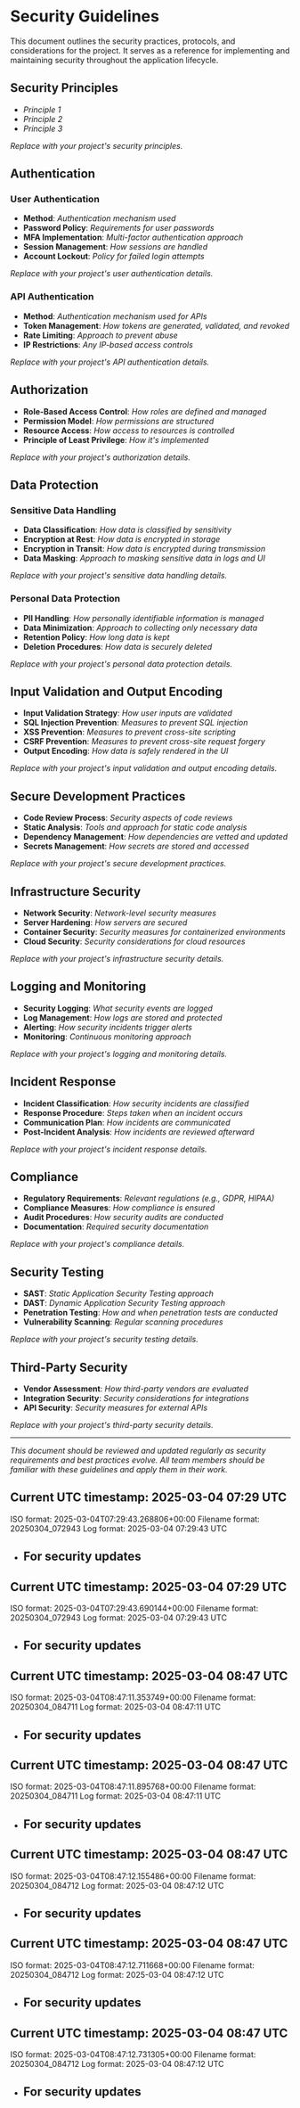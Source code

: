# Security Guidelines

This document outlines the security practices, protocols, and considerations for the project. It serves as a reference for implementing and maintaining security throughout the application lifecycle.

## Security Principles

- *Principle 1*
- *Principle 2*
- *Principle 3*

*Replace with your project's security principles.*

## Authentication

### User Authentication

- **Method**: *Authentication mechanism used*
- **Password Policy**: *Requirements for user passwords*
- **MFA Implementation**: *Multi-factor authentication approach*
- **Session Management**: *How sessions are handled*
- **Account Lockout**: *Policy for failed login attempts*

*Replace with your project's user authentication details.*

### API Authentication

- **Method**: *Authentication mechanism used for APIs*
- **Token Management**: *How tokens are generated, validated, and revoked*
- **Rate Limiting**: *Approach to prevent abuse*
- **IP Restrictions**: *Any IP-based access controls*

*Replace with your project's API authentication details.*

## Authorization

- **Role-Based Access Control**: *How roles are defined and managed*
- **Permission Model**: *How permissions are structured*
- **Resource Access**: *How access to resources is controlled*
- **Principle of Least Privilege**: *How it's implemented*

*Replace with your project's authorization details.*

## Data Protection

### Sensitive Data Handling

- **Data Classification**: *How data is classified by sensitivity*
- **Encryption at Rest**: *How data is encrypted in storage*
- **Encryption in Transit**: *How data is encrypted during transmission*
- **Data Masking**: *Approach to masking sensitive data in logs and UI*

*Replace with your project's sensitive data handling details.*

### Personal Data Protection

- **PII Handling**: *How personally identifiable information is managed*
- **Data Minimization**: *Approach to collecting only necessary data*
- **Retention Policy**: *How long data is kept*
- **Deletion Procedures**: *How data is securely deleted*

*Replace with your project's personal data protection details.*

## Input Validation and Output Encoding

- **Input Validation Strategy**: *How user inputs are validated*
- **SQL Injection Prevention**: *Measures to prevent SQL injection*
- **XSS Prevention**: *Measures to prevent cross-site scripting*
- **CSRF Prevention**: *Measures to prevent cross-site request forgery*
- **Output Encoding**: *How data is safely rendered in the UI*

*Replace with your project's input validation and output encoding details.*

## Secure Development Practices

- **Code Review Process**: *Security aspects of code reviews*
- **Static Analysis**: *Tools and approach for static code analysis*
- **Dependency Management**: *How dependencies are vetted and updated*
- **Secrets Management**: *How secrets are stored and accessed*

*Replace with your project's secure development practices.*

## Infrastructure Security

- **Network Security**: *Network-level security measures*
- **Server Hardening**: *How servers are secured*
- **Container Security**: *Security measures for containerized environments*
- **Cloud Security**: *Security considerations for cloud resources*

*Replace with your project's infrastructure security details.*

## Logging and Monitoring

- **Security Logging**: *What security events are logged*
- **Log Management**: *How logs are stored and protected*
- **Alerting**: *How security incidents trigger alerts*
- **Monitoring**: *Continuous monitoring approach*

*Replace with your project's logging and monitoring details.*

## Incident Response

- **Incident Classification**: *How security incidents are classified*
- **Response Procedure**: *Steps taken when an incident occurs*
- **Communication Plan**: *How incidents are communicated*
- **Post-Incident Analysis**: *How incidents are reviewed afterward*

*Replace with your project's incident response details.*

## Compliance

- **Regulatory Requirements**: *Relevant regulations (e.g., GDPR, HIPAA)*
- **Compliance Measures**: *How compliance is ensured*
- **Audit Procedures**: *How security audits are conducted*
- **Documentation**: *Required security documentation*

*Replace with your project's compliance details.*

## Security Testing

- **SAST**: *Static Application Security Testing approach*
- **DAST**: *Dynamic Application Security Testing approach*
- **Penetration Testing**: *How and when penetration tests are conducted*
- **Vulnerability Scanning**: *Regular scanning procedures*

*Replace with your project's security testing details.*

## Third-Party Security

- **Vendor Assessment**: *How third-party vendors are evaluated*
- **Integration Security**: *Security considerations for integrations*
- **API Security**: *Security measures for external APIs*

*Replace with your project's third-party security details.*

---

*This document should be reviewed and updated regularly as security requirements and best practices evolve. All team members should be familiar with these guidelines and apply them in their work.* 

## Current UTC timestamp: 2025-03-04 07:29 UTC
ISO format: 2025-03-04T07:29:43.268806+00:00
Filename format: 20250304_072943
Log format: 2025-03-04 07:29:43 UTC

- For security updates
   -


## Current UTC timestamp: 2025-03-04 07:29 UTC
ISO format: 2025-03-04T07:29:43.690144+00:00
Filename format: 20250304_072943
Log format: 2025-03-04 07:29:43 UTC

- For security updates
   -


## Current UTC timestamp: 2025-03-04 08:47 UTC
ISO format: 2025-03-04T08:47:11.353749+00:00
Filename format: 20250304_084711
Log format: 2025-03-04 08:47:11 UTC

- For security updates
   -


## Current UTC timestamp: 2025-03-04 08:47 UTC
ISO format: 2025-03-04T08:47:11.895768+00:00
Filename format: 20250304_084711
Log format: 2025-03-04 08:47:11 UTC

- For security updates
   -


## Current UTC timestamp: 2025-03-04 08:47 UTC
ISO format: 2025-03-04T08:47:12.155486+00:00
Filename format: 20250304_084712
Log format: 2025-03-04 08:47:12 UTC

- For security updates
   -


## Current UTC timestamp: 2025-03-04 08:47 UTC
ISO format: 2025-03-04T08:47:12.711668+00:00
Filename format: 20250304_084712
Log format: 2025-03-04 08:47:12 UTC

- For security updates
   -


## Current UTC timestamp: 2025-03-04 08:47 UTC
ISO format: 2025-03-04T08:47:12.731305+00:00
Filename format: 20250304_084712
Log format: 2025-03-04 08:47:12 UTC

- For security updates
   -
